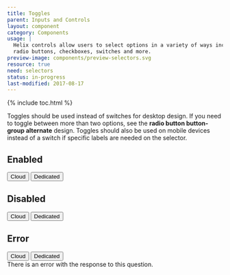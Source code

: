 ```yaml
---
title: Toggles
parent: Inputs and Controls
layout: component
category: Components
usage: |
  Helix controls allow users to select options in a variety of ways including
  radio buttons, checkboxes, switches and more.
preview-image: components/preview-selectors.svg
resource: true
need: selectors
status: in-progress
last-modified: 2017-08-17
---
```


{% include toc.html %}

Toggles should be used instead of switches for desktop design. If you need to
toggle between more than two options, see the **radio button button-group
alternate** design. Toggles should also be used on mobile devices instead of a
switch if specific labels are needed on the selector.

## Enabled

<div class="ui form">
  <div class="field">
    <div class="ui buttons single">
      <button class="ui button ds-btn-med-sec">Cloud</button>
      <button class="ui button ds-btn-med-sec active">Dedicated</button>
    </div>
  </div>
</div>

## Disabled

<div class="ui form">
  <div class="field">
    <div class="ui buttons single">
      <button class="ui button ds-btn-med-sec active disabled">Cloud</button>
      <button class="ui button ds-btn-med-sec disabled">Dedicated</button>
    </div>
  </div>
</div>

## Error
<div class="ui form error">
  <div class="field error">
    <div class="ui buttons single">
      <button class="ui button ds-btn-med-sec">Cloud</button>
      <button class="ui button ds-btn-med-sec error active">Dedicated</button>
    </div>
    <div class="ui error message">
      There is an error with the response to this question.
    </div>
  </div>
</div>
